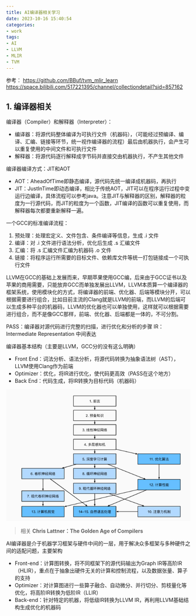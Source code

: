 ```yaml
---
title: AI编译器相关学习
date: 2023-10-16 15:40:54
categories:
- work
tags:
- AI
- LLVM
- MLIR
- TVM
---
```


参考：
https://github.com/BBuf/tvm_mlir_learn
https://space.bilibili.com/517221395/channel/collectiondetail?sid=857162

<!-- more -->

## 1. 编译器相关

编译器（Compiler）和解释器（Interpreter）：
- 编译器：将源代码整体编译为可执行文件（机器码），（可能经过预编译、编译、汇编、链接等环节，统一视作编译器的流程）最后由机器执行，会产生可以重复使用的中间文件和可执行文件
- 解释器：将源代码逐行解释成字节码并直接交由机器执行，不产生其他文件

编译器编译方式：JIT和AOT
- AOT：AheadOfTime即静态编译，源代码先统一编译成机器码，再执行
- JIT：JustInTime即动态编译，相比于传统AOT，JIT可以在程序运行过程中变运行边编译，具体流程可以参考java。注意JIT与解释器的区别，解释器的粒度为一行源代码，而JIT的粒度为一个函数，JIT编译的函数可以重复使用，而解释器每次都要重新解释一遍。

一个GCC的标准编译流程：
1. 预处理：处理宏定义、文件包含、条件编译等信息，生成 .i 文件
2. 编译：对 .i 文件进行语法分析，优化后生成 .s 汇编文件
3. 汇编：将 .s 汇编文件汇编为机器码 .o 文件
4. 链接：将程序运行所需要的目标文件、依赖库文件等统一打包链接成一个可执行文件

LLVM在GCC的基础上发展而来，早期苹果使用GCC编，后来由于GCC证书以及苹果的商用需要，只能放弃GCC而单独发展出LLVM，LLVM本质算一个编译器的框架系统，使用模块化的方式，将编译器的前端、优化器、后端等模块分开，可以根据需要进行组合，比如目前主流的Clang就是LLVM的前端，而LLVM的后端可以生成多种平台的机器码，LLVM的优化器也可以单独使用，这样就可以根据需要进行组合，而不是像GCC那样，前端、优化器、后端都是一体的，不可分割。

PASS：编译器对源代码进行完整的扫描，进行优化和分析的步骤
IR：Intermediate Representation 中间表达

编译器基本结构（主要是LLVM，GCC分的没有这么明确）
- Front End：词法分析、语法分析，将源代码转换为抽象语法树（AST），LLVM使用Clang作为前端
- Optimizer：优化，将IR进行优化，使代码更高效（PASS在这个地方）
- Back End：代码生成，将IR转换为目标代码（机器码）

![Alt text](image.png)

> 相关 **Chris Lattner：The Golden Age of Compilers**

AI编译器是介于机器学习框架与硬件中间的一层，用于解决众多框架与多种硬件之间的适配问题，主要架构
- Front-end：计算图转换，将不同框架下的源代码输出为Graph IR等高阶IR（HLIR），重点在于抽象出硬件无关的计算和控制流程，以及数据张量、算子的支持
- Optimizer：对计算图进行一些算子融合、自动微分、并行切分、剪枝量化等优化，将高阶IR转换为低阶IR（LLIR）
- Back-end：针对特定的机器，将低级IR转换为LLVM IR，再利用LLVM基础结构生成优化的机器码

